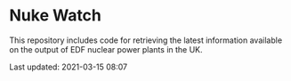 # Nuke Watch

This repository includes code for retrieving the latest information available on the output of EDF nuclear power plants in the UK.

Last updated: 2021-03-15 08:07